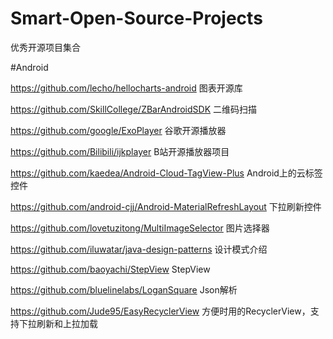 # Smart-Open-Source-Projects
优秀开源项目集合

#Android

  https://github.com/lecho/hellocharts-android 图表开源库
  
  https://github.com/SkillCollege/ZBarAndroidSDK 二维码扫描
  
  https://github.com/google/ExoPlayer 谷歌开源播放器
  
  https://github.com/Bilibili/ijkplayer B站开源播放器项目
  
  https://github.com/kaedea/Android-Cloud-TagView-Plus  Android上的云标签控件
  
  https://github.com/android-cjj/Android-MaterialRefreshLayout 下拉刷新控件

  https://github.com/lovetuzitong/MultiImageSelector  图片选择器
  
  https://github.com/iluwatar/java-design-patterns  设计模式介绍
  
  https://github.com/baoyachi/StepView  StepView

  https://github.com/bluelinelabs/LoganSquare   Json解析
  
  https://github.com/Jude95/EasyRecyclerView    方便时用的RecyclerView，支持下拉刷新和上拉加载
